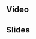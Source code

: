<!--
{
"name" : "mobile-auth",
"version" : "0.0.1",
"title" : "Mobile Auth Services by Dalton Hubble",
"description" : "The best mobile apps leverage remote services to store rich personalized data, perform secure transactions, sync accounts, and more. Fabric's single sign-on kits let your app access the Twitter and Digits APIs, but they can do more.",
"freshnessDate" : 2015-11-01,
"homepage" : "https://dev.twitter.com/flight/2015",
"canonicalSource" : "https://dev.twitter.com/flight/2015",
"license" : "All Rights Reserved"
}
-->

<!-- @section -->

## Video

<!-- @link, "url": "https://www.youtube.com/watch?v=IsFx3yXIhdM" -->

<!-- @section -->

## Slides

<!-- @link, "url": "https://g.twimg.com/dev/flight/2015/keynotes/Flight2015-Hubble_Dalton-Mobile_Auth_Services.pdf" -->
